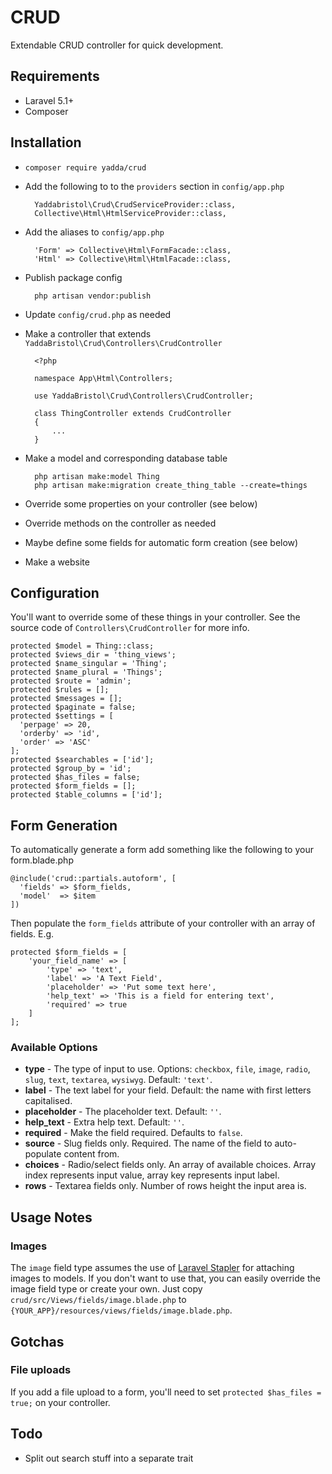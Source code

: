 # CRUD

Extendable CRUD controller for quick development.


## Requirements

* Laravel 5.1+
* Composer


## Installation

* `composer require yadda/crud`
* Add the following to to the `providers` section in `config/app.php`

        Yaddabristol\Crud\CrudServiceProvider::class,
        Collective\Html\HtmlServiceProvider::class,

* Add the aliases to `config/app.php`

        'Form' => Collective\Html\FormFacade::class,
        'Html' => Collective\Html\HtmlFacade::class,

* Publish package config

        php artisan vendor:publish

* Update `config/crud.php` as needed
* Make a controller that extends `YaddaBristol\Crud\Controllers\CrudController`

        <?php

        namespace App\Html\Controllers;

        use YaddaBristol\Crud\Controllers\CrudController;

        class ThingController extends CrudController
        {
            ...
        }

* Make a model and corresponding database table

        php artisan make:model Thing
        php artisan make:migration create_thing_table --create=things

* Override some properties on your controller (see below)
* Override methods on the controller as needed
* Maybe define some fields for automatic form creation (see below)
* Make a website

## Configuration

You'll want to override some of these things in your controller. See the source code of `Controllers\CrudController` for more info.

    protected $model = Thing::class;
    protected $views_dir = 'thing_views';
    protected $name_singular = 'Thing';
    protected $name_plural = 'Things';
    protected $route = 'admin';
    protected $rules = [];
    protected $messages = [];
    protected $paginate = false;
    protected $settings = [
      'perpage' => 20,
      'orderby' => 'id',
      'order' => 'ASC'
    ];
    protected $searchables = ['id'];
    protected $group_by = 'id';
    protected $has_files = false;
    protected $form_fields = [];
    protected $table_columns = ['id'];


## Form Generation

To automatically generate a form add something like the following to your form.blade.php

    @include('crud::partials.autoform', [
      'fields' => $form_fields,
      'model'  => $item
    ])

Then populate the `form_fields` attribute of your controller with an array of fields. E.g.

    protected $form_fields = [
        'your_field_name' => [
            'type' => 'text',
            'label' => 'A Text Field',
            'placeholder' => 'Put some text here',
            'help_text' => 'This is a field for entering text',
            'required' => true
        ]
    ];

### Available Options

* **type** - The type of input to use. Options: `checkbox`, `file`, `image`, `radio`, `slug`, `text`, `textarea`, `wysiwyg`. Default: `'text'`.
* **label** - The text label for your field. Default: the name with first letters capitalised.
* **placeholder** - The placeholder text. Default: `''`.
* **help_text** - Extra help text. Default: `''`.
* **required** - Make the field required. Defaults to `false`.
* **source** - Slug fields only. Required. The name of the field to auto-populate content from.
* **choices** - Radio/select fields only. An array of available choices. Array index represents input value, array key represents input label.
* **rows** - Textarea fields only. Number of rows height the input area is.


## Usage Notes

### Images

The `image` field type assumes the use of [Laravel Stapler](https://github.com/CodeSleeve/laravel-stapler) for attaching images to models. If you don't want to use that, you can easily override the image field type or create your own. Just copy `crud/src/Views/fields/image.blade.php` to `{YOUR_APP}/resources/views/fields/image.blade.php`.


## Gotchas


### File uploads

If you add a file upload to a form, you'll need to set `protected $has_files = true;` on your controller.


## Todo

* Split out search stuff into a separate trait
